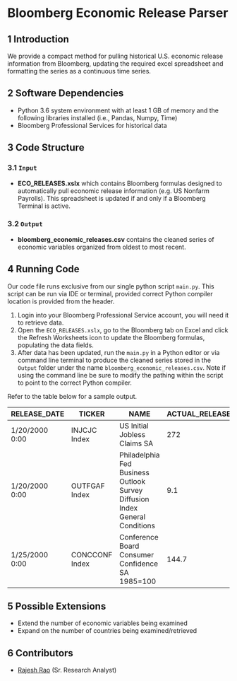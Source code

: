 # Bloomberg Economic Release Parser

## 1	Introduction
We provide a compact method for pulling historical U.S. economic release information from Bloomberg, updating the required excel spreadsheet and formatting the series as a continuous time series.

## 2	Software Dependencies
* Python 3.6 system environment with at least 1 GB of memory and the following libraries installed (i.e., Pandas, Numpy, Time)
*	Bloomberg Professional Services for historical data

## 3	Code Structure

### 3.1 	`Input`
* **ECO_RELEASES.xslx** which contains Bloomberg formulas designed to automatically pull economic release information (e.g. US Nonfarm Payrolls). This spreadsheet is updated if and only if a Bloomberg Terminal is active.      

### 3.2 	`Output`
* **bloomberg_economic_releases.csv** contains the cleaned series of economic variables organized from oldest to most recent.

## 4	Running Code

Our code file runs exclusive from our single python script `main.py`. This script can be run via IDE or terminal, provided correct Python compiler location is provided from the header.  

1. Login into your Bloomberg Professional Service account, you will need it to retrieve data.
2. Open the `ECO_RELEASES.xslx`, go to the Bloomberg tab on Excel and click the Refresh Worksheets icon to update the Bloomberg formulas, populating the data fields. 
3. After data has been updated, run the `main.py` in a Python editor or via command line terminal to produce the cleaned series stored in the `Output` folder under the name `bloomberg_economic_releases.csv`. Note if using the command line be sure to modify the pathing within the script to point to the correct Python compiler.  

Refer to the table below for a sample output.

| RELEASE_DATE   | TICKER         | NAME                                                                        | ACTUAL_RELEASE | ECO_RELEASE_DT | BN_SURVEY_MEDIAN | BN_SURVEY_AVERAGE | BN_SURVEY_HIGH | BN_SURVEY_LOW | FORECAST_STANDARD_DEVIATION | BN_SURVEY_NUMBER_OBSERVATIONS | RELEVANCE_VALUE | SURPRISES | ZSCORE       |
|----------------|----------------|-----------------------------------------------------------------------------|----------------|----------------|------------------|-------------------|----------------|---------------|-----------------------------|-------------------------------|-----------------|-----------|--------------|
| 1/20/2000 0:00 | INJCJC Index   | US Initial Jobless Claims SA                                                | 272            | 20000120       | 295              | 293.6             | 310            | 284           | 6                           | 23                            | 97.6378         | -23       | -3.833333333 |
| 1/20/2000 0:00 | OUTFGAF Index  | Philadelphia Fed Business Outlook Survey Diffusion Index General Conditions | 9.1            | 20000120       | 12               | 11.73             | 18             | 4.2           | 3.2                         | 28                            | 77.4803         | -2.9      | -0.90625     |
| 1/25/2000 0:00 | CONCCONF Index | Conference Board Consumer Confidence SA 1985=100                            | 144.7          | 20000125       | 142.5            | 142.13            | 147            | 138           | 1.8                         | 35                            | 93.7008         | 2.2       | 1.222222222  |

## 5	Possible Extensions
* Extend the number of economic variables being examined
* Expand on the number of countries being examined/retrieved 

## 6	Contributors
* [Rajesh Rao](https://github.com/raj-rao-rr) (Sr. Research Analyst)  

